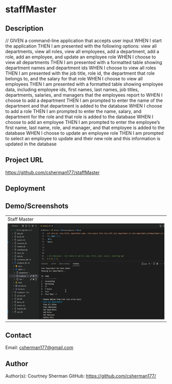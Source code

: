 # staffMaster

## Description 
// GIVEN a command-line application that accepts user input
WHEN I start the application
THEN I am presented with the following options: view all departments, view all roles, view all employees, add a department, add a role, add an employee, and update an employee role
WHEN I choose to view all departments
THEN I am presented with a formatted table showing department names and department ids
WHEN I choose to view all roles
THEN I am presented with the job title, role id, the department that role belongs to, and the salary for that role
WHEN I choose to view all employees
THEN I am presented with a formatted table showing employee data, including employee ids, first names, last names, job titles, departments, salaries, and managers that the employees report to
WHEN I choose to add a department
THEN I am prompted to enter the name of the department and that department is added to the database
WHEN I choose to add a role
THEN I am prompted to enter the name, salary, and department for the role and that role is added to the database
WHEN I choose to add an employee
THEN I am prompted to enter the employee’s first name, last name, role, and manager, and that employee is added to the database
WHEN I choose to update an employee role
THEN I am prompted to select an employee to update and their new role and this information is updated in the database 

## Project URL
 https://github.com/csherman177/staffMaster

## Deployment



## Demo/Screenshots
  <table>
  <tr>
    <td>Staff Master</td>
  </tr>
  <tr>
    <td><img src= "./db/sql.png" height=300 alt="Staff Master Screenshot"></td>
  </tr>
  </table>
 
  ## Contact
  Email: csherman177@gmail.com

  ## Author
  Author(s): Courtney Sherman 
  GitHub: https://github.com/csherman177/ 
